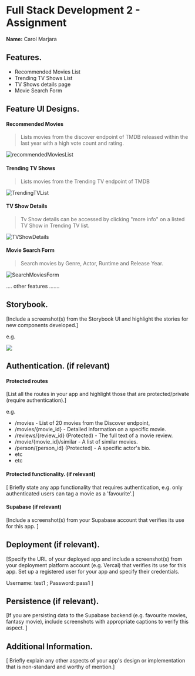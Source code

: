 # Full Stack Development 2 - Assignment

__Name:__ Carol Marjara

## Features.

+ Recommended Movies List
+ Trending TV Shows List
+ TV Shows details page
+ Movie Search Form

## Feature UI Designs.

#### Recommended Movies

> Lists movies from the discover endpoint of TMDB released within the last year with a high vote count and rating.

![recommendedMoviesList](https://github.com/RaynaRaven/labMoviesApp/assets/98043382/aae937bd-728d-47aa-a3a1-075367b4d488)


#### Trending TV Shows

> Lists movies from the Trending TV endpoint of TMDB

![TrendingTVList](https://github.com/RaynaRaven/labMoviesApp/assets/98043382/92df8eee-9423-47d5-a5fc-edb590486da9)


#### TV Show Details

> Tv Show details can be accessed by clicking "more info" on a listed TV Show in Trending TV list.

![TVShowDetails](https://github.com/RaynaRaven/labMoviesApp/assets/98043382/62f80eb2-359d-4ab9-9e46-9a43cec523e6)

#### Movie Search Form

> Search movies by Genre, Actor, Runtime and Release Year.

![SearchMoviesForm](https://github.com/RaynaRaven/labMoviesApp/assets/98043382/f8f6175a-455c-4c9f-b2a8-6758ab1b5467)

.... other features .......

## Storybook.

[Include a screenshot(s) from the Storybook UI and highlight the stories for new components developed.]

e.g.

![][image5]

## Authentication. (if relevant)

#### Protected routes 

[List all the routes in your app and highlight those that are protected/private (require authentication).]

e.g.

+ /movies - List of 20  movies from the Discover endpoint,
+ /movies/{movie_id} - Detailed information on a specific movie.
+ /reviews/{review_id} (Protected) - The full text of a movie review.
+ /movie/{movie_id}/similar - A list of similar movies. 
+ /person/{person_id} (Protected) - A specific actor's bio.
+ etc
+ etc

#### Protected functionality. (if relevant)

[ Briefly state any app functionality that requires authentication, e.g. only authenticated users can tag a movie as a 'favourite'.]

#### Supabase (if relevant)

[Include a screenshot(s) from your Supabase account that verifies its use for this app. ]

## Deployment (if relevant).

[Specify the URL of your deployed app and include a screenshot(s) from your deployment platform account (e.g. Vercal) that verifies its use for this app. Set up a registered user for your app and specify their credentials.

Username: test1 ; Password: pass1
]

## Persistence (if relevant).

[If you are persisting data to the Supabase backend (e.g. favourite movies, fantasy movie), include screenshots with appropriate captions to verify this aspect. ]

## Additional Information.

[ Briefly explain any other aspects of your app's design or implementation that is non-standard and worthy of mention.]

[image1]: ./images/image1.png
[image2]: ./images/image2.png
[image3]: ./images/image3.png
[image4]: ./images/image4.png
[image5]: ./images/image5.png
